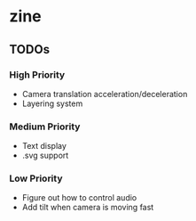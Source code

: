 # zine

## TODOs

### High Priority

* Camera translation acceleration/deceleration
* Layering system

### Medium Priority

* Text display
* .svg support

### Low Priority

* Figure out how to control audio
* Add tilt when camera is moving fast
